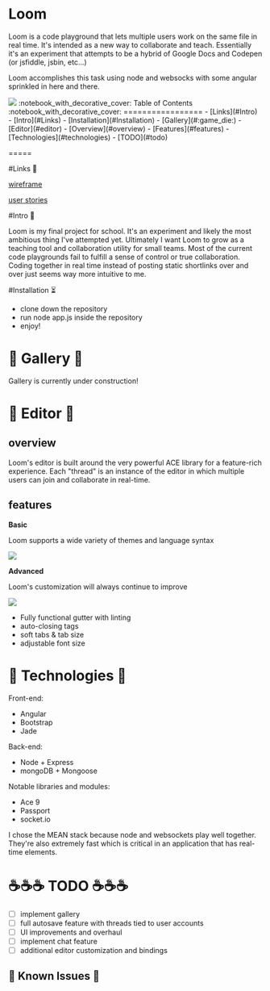 Loom 
===============

Loom is a code playground that lets multiple users work on the same file in real time. 
It's intended as a new way to collaborate and teach. Essentially it's an experiment that 
attempts to be a hybrid of Google Docs and Codepen (or jsfiddle, jsbin, etc...)

Loom accomplishes this task using node and websocks with some angular sprinkled in here and there. 

<img src="http://i.imgur.com/1hC75oQ.png">
:notebook_with_decorative_cover: Table of Contents :notebook_with_decorative_cover:
=================
- [Links](#Intro)
- [Intro](#Links)
- [Installation](#Installation)
- [Gallery](#:game_die:)
- [Editor](#editor)
 - [Overview](#overview)
 - [Features](#features)
- [Technologies](#technologies)
- [TODO](#todo)

=====


#Links :paperclip:


[wireframe](https://github.com/SpookyCorridor/loom/tree/master/wireframes)

[user stories](https://github.com/SpookyCorridor/loom/blob/master/userstories/userstories.md)

#Intro :star2:

  Loom is my final project for school. It's an experiment and likely the most ambitious thing I've attempted yet.
  Ultimately I want Loom to grow as a teaching tool and collaboration utility for small teams. Most of the 
  current code playgrounds fail to fulfill a sense of control or true collaboration. Coding together in real time
  instead of posting static shortlinks over and over just seems way more intuitive to me. 

#Installation :hourglass_flowing_sand:

 - clone down the repository
 - run node app.js inside the repository 
 - enjoy! 

# :game_die: Gallery :game_die:

  Gallery is currently under construction!

# :game_die: Editor :game_die:

## overview

Loom's editor is built around the very powerful ACE library for a feature-rich experience. Each "thread" is an instance
of the editor in which multiple users can join and collaborate in real-time. 

## features 

__Basic__

Loom supports a wide variety of themes and language syntax 

<img src="http://i.imgur.com/L4o7ldZ.png"> 

__Advanced__

Loom's customization will always continue to improve 

<img src="http://i.imgur.com/s3GKWnG.png">

- Fully functional gutter with linting 
- auto-closing tags
- soft tabs & tab size
- adjustable font size 

# :floppy_disk: Technologies :floppy_disk:

Front-end: 
- Angular
- Bootstrap
- Jade

Back-end: 
- Node + Express
- mongoDB + Mongoose

Notable libraries and modules: 
- Ace 9 
- Passport
- socket.io 

I chose the MEAN stack because node and websockets play well together. They're also extremely fast
which is critical in an application that has real-time elements. 

# :coffee::coffee::coffee: TODO :coffee::coffee::coffee:
- [ ] implement gallery
- [ ] full autosave feature with threads tied to user accounts
- [ ] UI improvements and overhaul
- [ ] implement chat feature 
- [ ] additional editor customization and bindings 

## :rotating_light: Known Issues  :rotating_light:


